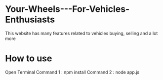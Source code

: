 # Your-Wheels---For-Vehicles-Enthusiasts
This website has many features related to vehicles buying, selling and a lot more
# How to use
Open Terminal
Command 1 : npm install
Command 2 : node app.js
